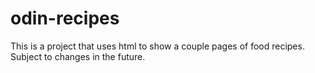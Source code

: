 # odin-recipes
This is a project that uses html to show a couple pages of food recipes.
Subject to changes in the future.